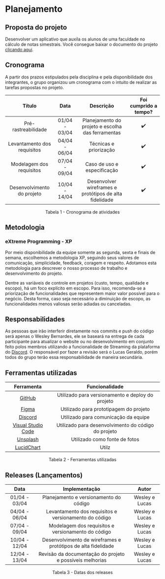 # Planejamento

## Proposta do projeto
Desenvolver um aplicativo que auxila os alunos de uma faculdade no cálculo de notas simestrais. Você consegue baixar o documento do projeto <a href="../uploads/Modelagem de um Sistema.docx">clicando aqui</a>.

## Cronograma
A partir dos prazos estipulados pela disciplina e pela disponibilidade dos integrantes, o grupo organizou um cronograma com o intuito de realizar as tarefas propostas no projeto.

| Título | Data | Descrição | Foi cumprido a tempo? |
| :------: | :----: | :---------: | :---------------------: |
| Pré-rastreabilidade | 01/04 - 03/04 | Planejamento do projeto e escolha das ferramentas | ✔️ |
| Levantamento dos requisitos | 04/04 - 06/04 | Técnicas e priorização | ✔️ |
| Modelagem dos requisitos | 07/04 - 09/04 | Caso de uso e especificação | ✔️ |
| Desenvolvimento do projeto | 10/04 - 14/04 | Desenvolver wireframes e protótipos de alta fidelidade | ✔️ |

<figcaption style="text-align: center">Tabela 1 - Cronograma de atividades</figcaption>

## Metodologia

### eXtreme Programming - XP
Por meio disponibilidade da equipe somente as segunda, sexta e finais de semana, escolhemos a metodologia XP, seguindo seus valores de comunicação, simplicidade, feedback, coragem e respeito. Adotamos esta metodologia para descrever o nosso processo de trabalho e desenvolvimento do projeto.

Dentre as variáveis de controle em projetos (custo, tempo, qualidade e escopo), há um foco explícito em escopo. Para isso, recomenda-se a priorização de funcionalidades que representem maior valor possível para o negócio. Desta forma, caso seja necessário a diminuição de escopo, as funcionalidades menos valiosas serão adiadas ou canceladas.

## Responsabilidades
As pessoas que irão interferir diretamente nos commits e push do código será apenas o Wesley Bernardes, ele se baseará na entrega de cada participante para atualizar o website ou no desenvolvimento em conjunto feito polos membros utilizando a funcionalidade de Streaming da plataforma do [Discord](https://discord.com/). O responsável por fazer a revisão será o Lucas Geraldo, porém todos do grupo terão essa responsabilidade de maneira secundária.

## Ferramentas utilizadas
<center>

| Ferramenta | Funcionalidade |
| :----------: | :---------: |
| [GitHub](https://github.com/) | Utilizado para versionamento e deploy do projeto |
| [Figma]() | Utilizado para prototipagem do projeto |
| [Discord](https://discord.com/) | Utilizado para comunicação da equipe |
| [Visual Studio Code]() | Utilizado para desenvolvimento do código do projeto |
| [Unsplash]() | Utilizado como fonte de fotos |
| [LucidChart]() | Utilz

</center>

<figcaption style="text-align: center">Tabela 2 - Ferramentas utilizadas</figcaption>

## Releases (Lançamentos)
<center>

| Data | Implementação | Autor |
| :----: | :------------: | :-----: |
| 01/04 - 03/04 | Planejamento e versionamento do código | Wesley e Lucas |
| 04/04 - 06/04 | Levantamento dos requisitos e versionamento do código | Wesley e Lucas |
| 07/04 - 09/04 | Modelagem dos requisitos e versionamento do código | Wesley e Lucas |
| 10/04 - 12/04 | Desenvolvimento de wireframes e protótipos de alta fidelidade | Wesley e Lucas |
| 12/04 - 13/04 | Revisão da documentação do projeto e possíveis melhorias | Wesley e Lucas |

</center>

<figcaption style="text-align: center">Tabela 3 - Datas dos releases</figcaption>

